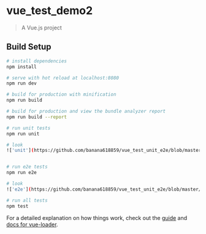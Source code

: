 # vue_test_demo2

> A Vue.js project

## Build Setup

``` bash
# install dependencies
npm install

# serve with hot reload at localhost:8080
npm run dev

# build for production with minification
npm run build

# build for production and view the bundle analyzer report
npm run build --report

# run unit tests
npm run unit

# look
!['unit'](https://github.com/banana618859/vue_test_unit_e2e/blob/master/src/assets/looka.jpg)


# run e2e tests
npm run e2e

# look
!['e2e'](https://github.com/banana618859/vue_test_unit_e2e/blob/master/src/assets/looka.jpg)

# run all tests
npm test
```

For a detailed explanation on how things work, check out the [guide](http://vuejs-templates.github.io/webpack/) and [docs for vue-loader](http://vuejs.github.io/vue-loader).
